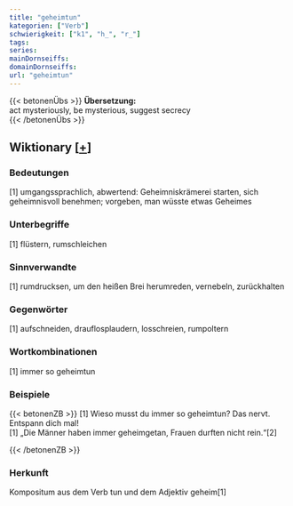 ```yaml
---
title: "geheimtun"
kategorien: ["Verb"]
schwierigkeit: ["k1", "h_", "r_"]
tags:
series:
mainDornseiffs:
domainDornseiffs:
url: "geheimtun"
---
```


{{< betonenÜbs >}}
**Übersetzung:**  
act mysteriously, be mysterious, suggest  secrecy  
{{< /betonenÜbs >}}

## Wiktionary [[+](https://de.wiktionary.org/wiki/geheimtun)]

### Bedeutungen
[1] umgangssprachlich, abwertend: Geheimniskrämerei starten, sich geheimnisvoll benehmen; vorgeben, man wüsste etwas Geheimes  

### Unterbegriffe
[1] flüstern, rumschleichen  

### Sinnverwandte
[1] rumdrucksen, um den heißen Brei herumreden, vernebeln, zurückhalten  

### Gegenwörter
[1] aufschneiden, drauflosplaudern, losschreien, rumpoltern  

### Wortkombinationen
[1] immer so geheimtun  

### Beispiele
{{< betonenZB >}}
[1] Wieso musst du immer so geheimtun? Das nervt. Entspann dich mal!  
[1] „Die Männer haben immer geheimgetan, Frauen durften nicht rein.“[2]  

{{< /betonenZB >}}
### Herkunft
Kompositum aus dem Verb tun und dem Adjektiv geheim[1]  


